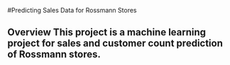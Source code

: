 #Predicting Sales Data for Rossmann Stores
## Overview This project is a machine learning project for sales and customer count prediction of Rossmann stores.
